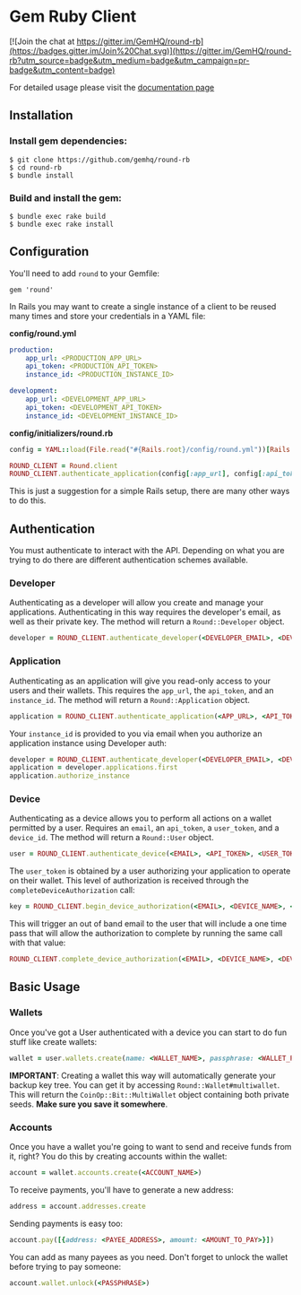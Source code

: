 # Gem Ruby Client

[![Join the chat at https://gitter.im/GemHQ/round-rb](https://badges.gitter.im/Join%20Chat.svg)](https://gitter.im/GemHQ/round-rb?utm_source=badge&utm_medium=badge&utm_campaign=pr-badge&utm_content=badge)

For detailed usage please visit the [documentation page](https://guide.gem.co)

## Installation

### Install gem dependencies:

    $ git clone https://github.com/gemhq/round-rb
    $ cd round-rb
    $ bundle install

### Build and install the gem:

    $ bundle exec rake build
    $ bundle exec rake install

## Configuration

You'll need to add `round` to your Gemfile:

    gem 'round'

In Rails you may want to create a single instance of a client to be reused many times and store your credentials in a YAML file:

__config/round.yml__

```yaml
production:
    app_url: <PRODUCTION_APP_URL>
    api_token: <PRODUCTION_API_TOKEN>
    instance_id: <PRODUCTION_INSTANCE_ID>

development:
    app_url: <DEVELOPMENT_APP_URL>
    api_token: <DEVELOPMENT_API_TOKEN>
    instance_id: <DEVELOPMENT_INSTANCE_ID>
```

__config/initializers/round.rb__
```ruby
config = YAML::load(File.read("#{Rails.root}/config/round.yml"))[Rails.env]

ROUND_CLIENT = Round.client
ROUND_CLIENT.authenticate_application(config[:app_url], config[:api_token], config[:instance_id])
```

This is just a suggestion for a simple Rails setup, there are many other ways to do this.

## Authentication

You must authenticate to interact with the API. Depending on what you are trying to do there are different authentication schemes available.

### Developer

Authenticating as a developer will allow you create and manage your applications. Authenticating in this way requires the developer's email, as well as their private key. The method will return a `Round::Developer` object.
```ruby
developer = ROUND_CLIENT.authenticate_developer(<DEVELOPER_EMAIL>, <DEVELOPER_PRIVATE_KEY>)
```

### Application

Authenticating as an application will give you read-only access to your users and their wallets. This requires the `app_url`, the `api_token`, and an `instance_id`. The method will return a `Round::Application` object.
```ruby
application = ROUND_CLIENT.authenticate_application(<APP_URL>, <API_TOKEN>, <INSTANCE_ID>)
```
Your `instance_id` is provided to you via email when you authorize an application instance using Developer auth:
```ruby
developer = ROUND_CLIENT.authenticate_developer(<DEVELOPER_EMAIL>, <DEVELOPER_PRIVATE_KEY>)
application = developer.applications.first
application.authorize_instance
```

### Device

Authenticating as a device allows you to perform all actions on a wallet permitted by a user. Requires an `email`, an `api_token`, a `user_token`, and a `device_id`. The method will return a `Round::User` object.
```ruby
user = ROUND_CLIENT.authenticate_device(<EMAIL>, <API_TOKEN>, <USER_TOKEN>, <DEVICE_ID>)
```
The `user_token` is obtained by a user authorizing your application to operate on their wallet. This level of authorization is received through the `completeDeviceAuthorization` call:
```ruby
key = ROUND_CLIENT.begin_device_authorization(<EMAIL>, <DEVICE_NAME>, <DEVICE_ID>, <API_TOKEN>)
```

This will trigger an out of band email to the user that will include a one time pass that will allow the authorization to complete by running the same call with that value:
```ruby
ROUND_CLIENT.complete_device_authorization(<EMAIL>, <DEVICE_NAME>, <DEVICE_ID>, <API_TOKEN>, key, <OTP_FROM_EMAIL>)
```

## Basic Usage

### Wallets

Once you've got a User authenticated with a device you can start to do fun stuff like create wallets:

```ruby
wallet = user.wallets.create(name: <WALLET_NAME>, passphrase: <WALLET_PASSPHRASE>)
```

__IMPORTANT__: Creating a wallet this way will automatically generate your backup key tree. You can get it by accessing `Round::Wallet#multiwallet`. This will return the `CoinOp::Bit::MultiWallet` object containing both private seeds. __Make sure you save it somewhere__.

### Accounts

Once you have a wallet you're going to want to send and receive funds from it, right? You do this by creating accounts within the wallet:
```ruby
account = wallet.accounts.create(<ACCOUNT_NAME>)
```

To receive payments, you'll have to generate a new address:
```ruby
address = account.addresses.create
```

Sending payments is easy too:
```ruby
account.pay([{address: <PAYEE_ADDRESS>, amount: <AMOUNT_TO_PAY>}])
```

You can add as many payees as you need.
Don't forget to unlock the wallet before trying to pay someone:
```ruby
account.wallet.unlock(<PASSPHRASE>)
```
